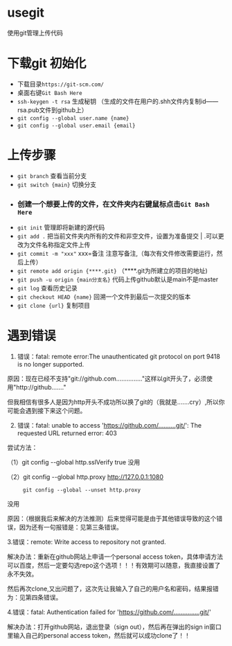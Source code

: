 # usegit
使用git管理上传代码
# 下载git 初始化
+ 下载目录`https://git-scm.com/`
+ 桌面右键`Git Bash Here`
+ `ssh-keygen -t rsa` 生成秘钥 （生成的文件在用户的.shh文件内复制id——rsa.pub文件到github上）
+ `git config --global user.name {name}`  
+ `git config --global user.email {email}`
# 上传步骤  

+ `git branch` 查看当前分支
+ `git switch {main}` 切换分支
+ ### 创建一个想要上传的文件，在文件夹内右键鼠标点击`Git Bash Here`
+ `git init` 管理即将新建的源代码
+ `git add .` 把当前文件夹内所有的文件和非空文件，设置为准备提交 | .可以更改为文件名称指定文件上传
+ `git commit -m "xxx"` xxx=备注 注意写备注,（每次有文件修改需要运行，然后上传）
+ `git remote add origin {****.git}` （****.git为所建立的项目的地址)
+ `git push -u origin {main分支名}` 代码上传github默认是main不是master
+ `git log` 查看历史记录
+ `git checkout HEAD {name}` 回溯一个文件到最后一次提交的版本  
+ `git clone {url}` 复制项目


# 遇到错误
1. 错误：fatal: remote error:The unauthenticated git protocol on port 9418 is no longer supported.  


原因：现在已经不支持"git://github.com..............."这样以git开头了，必须使用"http://github......."

但我相信有很多人是因为http开头不成功所以换了git的（我就是.......cry）,所以你可能会遇到接下来这个问题。

2. 错误：fatal: unable to access 'https://github.com/..........git/': The requested URL returned error: 403  


尝试方法：

（1）git config --global http.sslVerify true 没用

（2）git config --global http.proxy http://127.0.0.1:1080

         git config --global --unset http.proxy
没用

原因：（根据我后来解决的方法推测）后来觉得可能是由于其他错误导致的这个错误，因为还有一句报错是：见第三条错误。

3.错误：remote: Write access to repository not granted.  


解决办法：重新在github网站上申请一个personal access token，具体申请方法可以百度，然后一定要勾选repo这个选项！！！有效期可以随意，我直接设置了永不失效。

然后再次clone,又出问题了，这次先让我输入了自己的用户名和密码，结果报错为：见第四条错误。

4.错误：fatal: Authentication failed for 'https://github.com/...............git/'  


解决办法：打开github网站，退出登录（sign out），然后再在弹出的sign in窗口里输入自己的personal access token，然后就可以成功clone了！！


